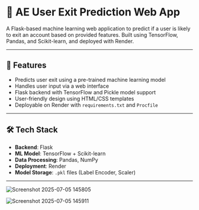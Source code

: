 # 🧠 AE User Exit Prediction Web App

A Flask-based machine learning web application to predict if a user is likely to exit an account based on provided features. Built using TensorFlow, Pandas, and Scikit-learn, and deployed with Render.

---

## 🚀 Features

- Predicts user exit using a pre-trained machine learning model
- Handles user input via a web interface
- Flask backend with TensorFlow and Pickle model support
- User-friendly design using HTML/CSS templates
- Deployable on Render with `requirements.txt` and `Procfile`

---

## 🛠 Tech Stack

- **Backend**: Flask
- **ML Model**: TensorFlow + Scikit-learn
- **Data Processing**: Pandas, NumPy
- **Deployment**: Render
- **Model Storage**: `.pkl` files (Label Encoder, Scaler)

---

![Screenshot 2025-07-05 145805](https://github.com/user-attachments/assets/131f307b-1a13-4457-bb0c-c19ff2f66c9b)

![Screenshot 2025-07-05 145911](https://github.com/user-attachments/assets/cc185194-794b-4bab-8e36-bdd97d7b5c75)



